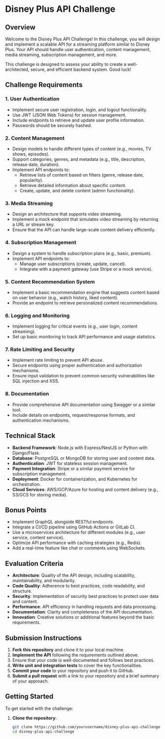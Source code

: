 # Disney Plus API Challenge

## Overview

Welcome to the Disney Plus API Challenge! In this challenge, you will design and implement a scalable API for a streaming platform similar to Disney Plus. Your API should handle user authentication, content management, media streaming, subscription management, and more.

This challenge is designed to assess your ability to create a well-architected, secure, and efficient backend system. Good luck!

## Challenge Requirements

### 1. User Authentication
- Implement secure user registration, login, and logout functionality.
- Use JWT (JSON Web Tokens) for session management.
- Include endpoints to retrieve and update user profile information.
- Passwords should be securely hashed.

### 2. Content Management
- Design models to handle different types of content (e.g., movies, TV shows, episodes).
- Support categories, genres, and metadata (e.g., title, description, release date, duration).
- Implement API endpoints to:
  - Retrieve lists of content based on filters (genre, release date, popularity).
  - Retrieve detailed information about specific content.
  - Create, update, and delete content (admin functionality).

### 3. Media Streaming
- Design an architecture that supports video streaming.
- Implement a mock endpoint that simulates video streaming by returning a URL or stream key.
- Ensure that the API can handle large-scale content delivery efficiently.

### 4. Subscription Management
- Design a system to handle subscription plans (e.g., basic, premium).
- Implement API endpoints to:
  - Manage user subscriptions (create, update, cancel).
  - Integrate with a payment gateway (use Stripe or a mock service).
  
### 5. Content Recommendation System
- Implement a basic recommendation engine that suggests content based on user behavior (e.g., watch history, liked content).
- Provide an endpoint to retrieve personalized content recommendations.

### 6. Logging and Monitoring
- Implement logging for critical events (e.g., user login, content streaming).
- Set up basic monitoring to track API performance and usage statistics.

### 7. Rate Limiting and Security
- Implement rate limiting to prevent API abuse.
- Secure endpoints using proper authentication and authorization mechanisms.
- Ensure input validation to prevent common security vulnerabilities like SQL injection and XSS.

### 8. Documentation
- Provide comprehensive API documentation using Swagger or a similar tool.
- Include details on endpoints, request/response formats, and authentication mechanisms.

## Technical Stack

- **Backend Framework**: Node.js with Express/NestJS or Python with Django/Flask.
- **Database**: PostgreSQL or MongoDB for storing user and content data.
- **Authentication**: JWT for stateless session management.
- **Payment Integration**: Stripe or a similar payment service for subscription management.
- **Deployment**: Docker for containerization, and Kubernetes for orchestration.
- **Cloud Services**: AWS/GCP/Azure for hosting and content delivery (e.g., S3/GCS for storing media).

## Bonus Points

- Implement GraphQL alongside RESTful endpoints.
- Integrate a CI/CD pipeline using GitHub Actions or GitLab CI.
- Use a microservices architecture for different modules (e.g., user service, content service).
- Optimize API performance with caching strategies (e.g., Redis).
- Add a real-time feature like chat or comments using WebSockets.

## Evaluation Criteria

- **Architecture**: Quality of the API design, including scalability, maintainability, and modularity.
- **Code Quality**: Adherence to best practices, code readability, and structure.
- **Security**: Implementation of security best practices to protect user data and content.
- **Performance**: API efficiency in handling requests and data processing.
- **Documentation**: Clarity and completeness of the API documentation.
- **Innovation**: Creative solutions or additional features beyond the basic requirements.

## Submission Instructions

1. **Fork this repository** and clone it to your local machine.
2. **Implement the API** following the requirements outlined above.
3. Ensure that your code is well-documented and follows best practices.
4. **Write unit and integration tests** to cover the key functionalities.
5. **Commit your code** to your repository and push it to GitHub.
6. **Submit a pull request** with a link to your repository and a brief summary of your approach.

## Getting Started

To get started with the challenge:

1. **Clone the repository**:
   ```bash
   git clone https://github.com/yourusername/disney-plus-api-challenge.git
   cd disney-plus-api-challenge
